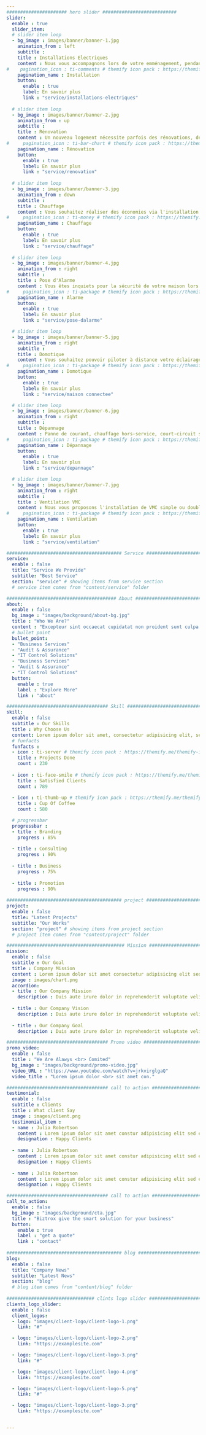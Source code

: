```yaml
---
###################### hero slider ###########################
slider:
  enable : true
  slider_item:
  # slider item loop
  - bg_image : images/banner/banner-1.jpg
    animation_from : left
    subtitle : 
    title : Installations Electriques
    content : Nous vous accompagnons lors de votre emménagement, pendant ou après la construction de votre habitation. Installation de votre tableau électrique, d'une alarme incendie, cablage, ajout de prises... nous sommes là pour vous!
#    pagination_icon : ti-comments # themify icon pack : https://themify.me/themify-icons
    pagination_name : Installation
    button:
      enable : true
      label: En savoir plus
      link : "service/installations-electriques"
      
  # slider item loop
  - bg_image : images/banner/banner-2.jpg
    animation_from : up
    subtitle : 
    title : Rénovation
    content : Un nouveau logement nécessite parfois des rénovations, de légères à relativement lourdes. Nous établissons un diagnostic si besoin, et nous engageons à remettre aux normes l'ensemble de vos installations électriques
#     pagination_icon : ti-bar-chart # themify icon pack : https://themify.me/themify-icons
    pagination_name : Rénovation
    button:
      enable : true
      label: En savoir plus
      link : "service/renovation"
      
  # slider item loop
  - bg_image : images/banner/banner-3.jpg
    animation_from : down
    subtitle : 
    title : Chauffage
    content : Vous souhaitez réaliser des économies via l'installation de radiateurs récents? Ou vous aimeriez installer un chauffe-serviette dans votre salle de bains? Contactez-nous!
#     pagination_icon : ti-money # themify icon pack : https://themify.me/themify-icons
    pagination_name : Chauffage
    button:
      enable : true
      label: En savoir plus
      link : "service/chauffage"
      
  # slider item loop
  - bg_image : images/banner/banner-4.jpg
    animation_from : right
    subtitle : 
    title : Pose d'Alarme
    content : Vous êtes inquiets pour la sécurité de votre maison lors de vos départs en vacances? Nous vous installerons une alarme correspondant à vos besoins.
#     pagination_icon : ti-package # themify icon pack : https://themify.me/themify-icons
    pagination_name : Alarme
    button:
      enable : true
      label: En savoir plus
      link : "service/pose-dalarme"

  # slider item loop
  - bg_image : images/banner/banner-5.jpg
    animation_from : right
    subtitle : 
    title : Domotique
    content : Vous souhaitez pouvoir piloter à distance votre éclairage, vos volets ou portails, votre chauffage? Notre expérience en matière de domotique nous permet de connecter votre maison selon vos souhaits.
#     pagination_icon : ti-package # themify icon pack : https://themify.me/themify-icons
    pagination_name : Domotique
    button:
      enable : true
      label: En savoir plus
      link : "service/maison connectee"

  # slider item loop
  - bg_image : images/banner/banner-6.jpg
    animation_from : right
    subtitle :
    title : Dépannage
    content : Panne de courant, chauffage hors-service, court-circuit suite à une innondation? N'hésitez pas à nous contacter afin de planifier une intervention.
#     pagination_icon : ti-package # themify icon pack : https://themify.me/themify-icons
    pagination_name : Dépannage
    button:
      enable : true
      label: En savoir plus
      link : "service/depannage"

  # slider item loop
  - bg_image : images/banner/banner-7.jpg
    animation_from : right
    subtitle :
    title : Ventilation VMC
    content : Nous vous proposons l'installation de VMC simple ou double flux.
#     pagination_icon : ti-package # themify icon pack : https://themify.me/themify-icons
    pagination_name : Ventilation
    button:
      enable : true
      label: En savoir plus
      link : "service/ventilation"

########################################## Service ####################################
service:
  enable : false
  title: "Service We Provide"
  subtitle: "Best Service"
  section: "service" # showing items from service section
  # service item comes from "content/service" folder

######################################## About #########################################
about:
  enable : false
  bg_image : "images/background/about-bg.jpg"
  title : "Who We Are?"
  content : "Excepteur sint occaecat cupidatat non proident sunt culpa qui officia deserunt mollit anim id est laborum."
  # bullet point
  bullet_point:
  - "Business Services"
  - "Audit & Assurance"
  - "IT Control Solutions"
  - "Business Services"
  - "Audit & Assurance"
  - "IT Control Solutions"
  button:
    enable : true
    label : "Explore More"
    link : "about"

##################################### Skill ##############################################
skill:
  enable : false
  subtitle : Our Skills
  title : Why Choose Us
  content: Lorem ipsum dolor sit amet, consectetur adipisicing elit, sed eiusmod tempor incididunt laboris nisi ut aliquip ex ea commodo consequat. <br><br> Duis aute irure dolor in reprehenderit voluptate velit esse cillum dolore fugiat nulla pariatur. Excepteur sint ocaecat cupidatat non proident sunt culpa qui officia deserunt mollit anim id est laborum. sed perspiciatis unde omnisiste natus error sit voluptatem accusantium.doloremque ladantium totam rem aperieaque ipsa quae ab illo inventore.veritatis. et quasi architecto beatae vitae dicta sunt explicabo.
  # funfacts
  funfacts :
  - icon : ti-server # themify icon pack : https://themify.me/themify-icons
    title : Projects Done
    count : 230
    
  - icon : ti-face-smile # themify icon pack : https://themify.me/themify-icons
    title : Satisfied Clients
    count : 789
    
  - icon : ti-thumb-up # themify icon pack : https://themify.me/themify-icons
    title : Cup Of Coffee
    count : 580

  # progressbar
  progressbar : 
  - title : Branding
    progress : 85%
    
  - title : Consulting
    progress : 90%
    
  - title : Business
    progress : 75%
    
  - title : Promotion
    progress : 90%
      
########################################## project ####################################
project:
  enable : false
  title: "Latest Projects"
  subtitle: "Our Works"
  section: "project" # showing items from project section
  # project item comes from "content/project" folder

########################################### Mission ###################################
mission:
  enable : false
  subtitle : Our Goal
  title : Company Mission
  content : Lorem ipsum dolor sit amet consectetur adipisicing elit sed eiusmod tempor didunt laboris nisi ut aliquip ex ea commodo consequat.
  image : images/chart.png
  accordion:
  - title : Our Company Mission
    description : Duis aute irure dolor in reprehenderit voluptate velit esse cillum dolore fugiat nulla pariatur.Excepteur sint ocaecat cupidatat non proident sunt culpa qui officia deserunt mollit anim id est laborum.
    
  - title : Our Company Vision
    description : Duis aute irure dolor in reprehenderit voluptate velit esse cillum dolore fugiat nulla pariatur.Excepteur sint ocaecat cupidatat non proident sunt culpa qui officia deserunt mollit anim id est laborum.
    
  - title : Our Company Goal
    description : Duis aute irure dolor in reprehenderit voluptate velit esse cillum dolore fugiat nulla pariatur.Excepteur sint ocaecat cupidatat non proident sunt culpa qui officia deserunt mollit anim id est laborum.

##################################### Promo video ####################################
promo_video:
  enable : false
  title : "We Are Alawys <br> Comited"
  bg_image : "images/background/promo-video.jpg"
  video_URL : "https://www.youtube.com/watch?v=jrkvirglgaQ"
  video_title : "Lorem ipsum dolor <br> sit amet con."

##################################### call to action #################################
testimonial:
  enable : false
  subtitle : Clients
  title : What client Say
  image : images/client.png
  testimonial_item :
  - name : Julia Robertson
    content : Lorem ipsum dolor sit amet constur adipisicing elit sed eiusmtempor incid sed dolore magna aliqu enim minim veniam quis nostrud exercittion ullamco labo ris nisi aliquip excepteur.
    designation : Happy Clients
    
  - name : Julia Robertson
    content : Lorem ipsum dolor sit amet constur adipisicing elit sed eiusmtempor incid sed dolore magna aliqu enim minim veniam quis nostrud exercittion ullamco labo ris nisi aliquip excepteur.
    designation : Happy Clients
    
  - name : Julia Robertson
    content : Lorem ipsum dolor sit amet constur adipisicing elit sed eiusmtempor incid sed dolore magna aliqu enim minim veniam quis nostrud exercittion ullamco labo ris nisi aliquip excepteur.
    designation : Happy Clients

##################################### call to action #################################
call_to_action:
  enable : false
  bg_image : "images/background/cta.jpg"
  title : "Biztrox give the smart solution for your business"
  button:
    enable : true
    label : "get a quote"
    link : "contact"
      
########################################## blog ####################################
blog:
  enable : false
  title: "Company News"
  subtitle: "Latest News"
  section: "blog"
  # blog item comes from "content/blog" folder
  
################################ clints logo slider ################################
clients_logo_slider:
  enable : false
  client_logos:
  - logo: "images/client-logo/client-logo-1.png"
    link: "#"

  - logo: "images/client-logo/client-logo-2.png"
    link: "https://examplesite.com"

  - logo: "images/client-logo/client-logo-3.png"
    link: "#"

  - logo: "images/client-logo/client-logo-4.png"
    link: "https://examplesite.com"

  - logo: "images/client-logo/client-logo-5.png"
    link: "#"

  - logo: "images/client-logo/client-logo-3.png"
    link: "https://examplesite.com"

    
---
```

